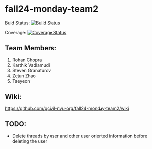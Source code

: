 # fall24-monday-team2

Buid Status:  [![Build Status](https://app.travis-ci.com/gcivil-nyu-org/fall24-monday-team2.svg?token=ghd6pxZi8eiJyeoYpQzW&branch=steven)](https://app.travis-ci.com/gcivil-nyu-org/fall24-monday-team2)

Coverage:  [![Coverage Status](https://coveralls.io/repos/github/gcivil-nyu-org/fall24-monday-team2/badge.svg?branch=steven)](https://coveralls.io/github/gcivil-nyu-org/fall24-monday-team2?branch=steven)

## Team Members:
1. Rohan Chopra
2. Karthik Vadlamudi
3. Steven Granaturov
4. Zejun Zhao
5. Taeyeon 

## Wiki:
https://github.com/gcivil-nyu-org/fall24-monday-team2/wiki

## TODO:
- Delete threads by user and other user oriented information before deleting the user
